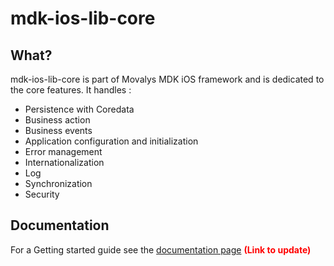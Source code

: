 # mdk-ios-lib-core

## What?

mdk-ios-lib-core is part of Movalys MDK iOS framework and is dedicated to the core features.
It handles :
* Persistence with Coredata
* Business action
* Business events
* Application configuration and initialization
* Error management
* Internationalization
* Log
* Synchronization
* Security

## Documentation

For a Getting started guide see the [documentation page] <b><font color='red' >(Link to update)</font></b>

[documentation page]:http://movalys.org
